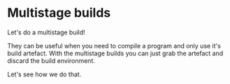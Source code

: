 # Multistage builds

Let's do a multistage build! 

They can be useful when you need to compile a program and only use it's build artefact. With the multistage builds you can just grab the artefact and discard the build environment.

Let's see how we do that.